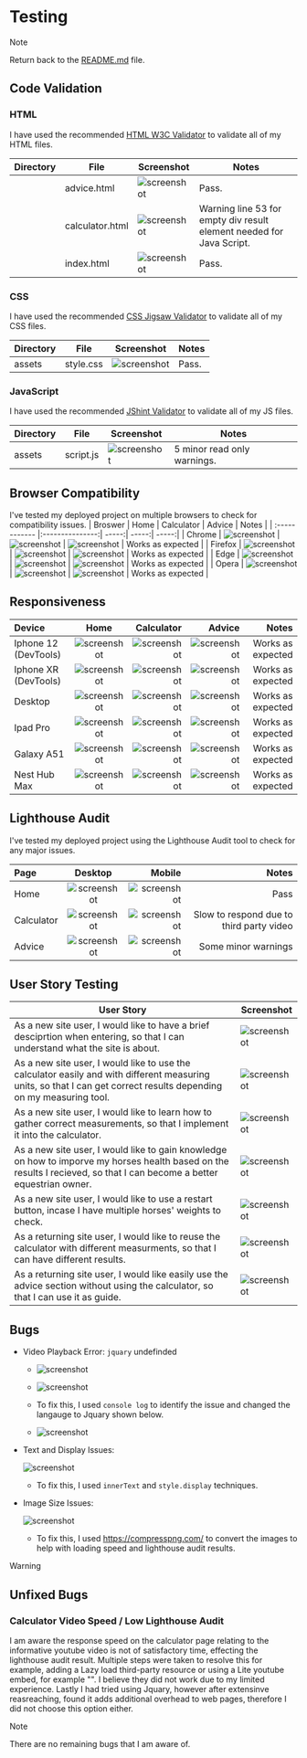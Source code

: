 # Testing
> [!NOTE]
> Return back to the [README.md](README.md) file.

## Code Validation
### HTML

I have used the recommended [HTML W3C Validator](https://validator.w3.org) to validate all of my HTML files.

| Directory | File | Screenshot | Notes |
| --- | --- | --- | --- |
|  | advice.html | ![screenshot](documentation/validation/advice.png) | Pass. |
|  | calculator.html | ![screenshot](documentation/validation/calculator.png) |  Warning line 53 for empty div result element needed for Java Script.|
|  | index.html | ![screenshot](documentation/validation/index.png) | Pass. |

### CSS

I have used the recommended [CSS Jigsaw Validator](https://jigsaw.w3.org/css-validator) to validate all of my CSS files.

| Directory | File | Screenshot | Notes |
| --- | --- | --- | --- |
| assets | style.css | ![screenshot](documentation/validation/css.png) | Pass. |

### JavaScript

I have used the recommended [JShint Validator](https://jshint.com) to validate all of my JS files.

| Directory | File | Screenshot | Notes |
| --- | --- | --- | --- |
| assets | script.js | ![screenshot](documentation/validation/js-hint.png) | 5 minor read only warnings. |

## Browser Compatibility

I've tested my deployed project on multiple browsers to check for compatibility issues.
 | Broswer | Home  | Calculator | Advice | Notes |
| :------------ |:---------------:| -----:| -----:| -----:|
| Chrome |  ![screenshot](documentation/browsers/chrome-index.png)  | ![screenshot](documentation/browsers/chrome-cal.png) | ![screenshot](documentation/browsers/chrome-advice.png) | Works as expected |
| Firefox | ![screenshot](documentation/browsers/firefox-index.png) | ![screenshot](documentation/browsers/firefox-cal.png) | ![screenshot](documentation/browsers/firefox-advice.png) | Works as expected |
| Edge | ![screenshot](documentation/browsers/edge-index.png) | ![screenshot](documentation/browsers/edge-cal.png) | ![screenshot](documentation/browsers/edge-advice.png) | Works as expected |
| Opera | ![screenshot](documentation/browsers/opera-index.png) | ![screenshot](documentation/browsers/opera-cal.png) | ![screenshot](documentation/browsers/opera-advice.png) | Works as expected |

## Responsiveness

 | Device | Home  | Calculator | Advice | Notes |
| :------------ |:---------------:| -----:| -----:| -----:|
| Iphone 12 (DevTools) | ![screenshot](documentation/responsiveness/iphone-12-index.png) | ![screenshot](documentation/responsiveness/iphone-12-cal.png) | ![screenshot](documentation/responsiveness/iphone-12-advice.png) | Works as expected |
| Iphone XR (DevTools) | ![screenshot](documentation/responsiveness/iphone-XR-index.png) | ![screenshot](documentation/responsiveness/iphone-xr-advice.png) | ![screenshot](documentation/responsiveness/iphone-xr-advice.png) | Works as expected |
| Desktop | ![screenshot](documentation/responsiveness/desktop-index.png) | ![screenshot](documentation/responsiveness/desktop-cal.png) | ![screenshot](documentation/responsiveness/desktop-advice.png) | Works as expected |
| Ipad Pro | ![screenshot](documentation/responsiveness/ipad-index.png) | ![screenshot](documentation/responsiveness/ipad-pro-cal.png) | ![screenshot](documentation/responsiveness/iphone-xr-advice.png) | Works as expected |
| Galaxy A51 | ![screenshot](documentation/responsiveness/galaxy-A51-index.png) | ![screenshot](documentation/responsiveness/galaxy-A51-cal.png) | ![screenshot](documentation/responsiveness/galaxy-a51-advice.png) | Works as expected |
| Nest Hub Max | ![screenshot](documentation/responsiveness/nest-hub-max.png) | ![screenshot](documentation/responsiveness/nest-hub-max-cal.png) | ![screenshot](documentation/responsiveness/nest-hub-max-advice.png) | Works as expected |

## Lighthouse Audit

I've tested my deployed project using the Lighthouse Audit tool to check for any major issues.

  | Page | Desktop  | Mobile |  Notes |
| :------------ |:---------------:| -----:| -----:|
| Home | ![screenshot](documentation/lighthouse/lighthouse-index.png) | ![screenshot](documentation/lighthouse/lighthouse-mobile-index.png) | Pass |
| Calculator | ![screenshot](documentation/lighthouse/lighthouse-cal.png) | ![screenshot](documentation/lighthouse/lighthouse-mobile-cal.png) | Slow to respond due to third party video |
| Advice | ![screenshot](documentation/lighthouse/lighthouse-advice.png) | ![screenshot](documentation/lighthouse/lighthouse-mobile-advice.png) | Some minor warnings |

## User Story Testing

| User Story | Screenshot |
| --- | --- |
| As a new site user, I would like to have a brief desciprtion when entering, so that I can understand what the site is about. | ![screenshot](documentation/features/landing-page.png) |
| As a new site user, I would like to use the calculator easily and with different measuring units, so that I can get correct results depending on my measuring tool. | ![screenshot](documentation/features/calculator.png) |
|  As a new site user, I would like to learn how to gather correct measurements, so that I implement it into the calculator. | ![screenshot](documentation/features/information-toggle.png) |
| As a new site user, I would like to gain knowledge on how to imporve my horses health based on the results I recieved, so that I can become a better equestrian owner.| ![screenshot](documentation/features/advice-modal.png) |
| As a new site user, I would like to use a restart button, incase I have multiple horses' weights to check.| ![screenshot](documentation/features/try-again-button.png) 
| As a returning site user, I would like to reuse the calculator with different measurments, so that I can have different results. | ![screenshot](documentation/features/calculator.png) |
| As a returning site user, I would like easily use the advice section without using the calculator, so that I can use it as guide. | ![screenshot](documentation/responsiveness/desktop-advice.png) |

## Bugs

-  Video Playback Error: `jquary` undefinded

    - ![screenshot](documentation/bugs/video-bug-1.png)
    - ![screenshot](documentation/bugs/video-bug-2.png)

    - To fix this, I used `console log` to identify the issue and changed the langauge to Jquary shown below.
    - ![screenshot](documentation/bugs/bug-vid-3.png)

- Text and Display Issues: 

    ![screenshot](documentation/bugs/bug-units-js.png)

    - To fix this, I used `innerText` and `style.display` techniques.

- Image Size Issues: 

    ![screenshot](documentation/bugs/bug-imgs.png)

    - To fix this, I used https://compresspng.com/ to convert the images to help with loading speed and lighthouse audit results.

> [!WARNING]  
> ## Unfixed Bugs
### Calculator Video Speed / Low Lighthouse Audit

I am aware the response speed on the calculator page relating to the informative youtube video is not of satisfactory time, effecting the lighthouse audit result. Multiple steps were taken to resolve this for example, adding a Lazy load third-party resource or using a Lite youtube embed, for example "<lite-youtube videoid="{{ latestSomeAntics.id }}" playlabel="Play {{ latestSomeAntics.title }}"></lite-youtube>". I believe they did not work due to my limited experience. Lastly I had tried using Jquary, however after extensinve reasreaching, found it adds additional overhead to web pages, therefore I did not choose this option either.
> [!NOTE]  
> There are no remaining bugs that I am aware of.
